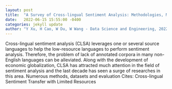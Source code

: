 ```yaml
---
layout: post
title:  "A Survey of Cross-lingual Sentiment Analysis: Methodologies, Models and Evaluations"
date:   2022-06-15 15:55:00 -0400
categories: jekyll update
author: "Y Xu, H Cao, W Du, W Wang - Data Science and Engineering, 2022"
---
```

Cross-lingual sentiment analysis (CLSA) leverages one or several source languages to help the low-resource languages to perform sentiment analysis. Therefore, the problem of lack of annotated corpora in many non-English languages can be alleviated. Along with the development of economic globalization, CLSA has attracted much attention in the field of sentiment analysis and the last decade has seen a surge of researches in this area. Numerous methods, datasets and evaluation  Cites: Cross-lingual Sentiment Transfer with Limited Resources